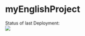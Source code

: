 # myEnglishProject

Status of last Deployment:<br> 
<img src="https://github.com/oav-it/myEnglishProject/workflows/My-GitHubActions-Basics/badge.svg?branch=main"><br>
